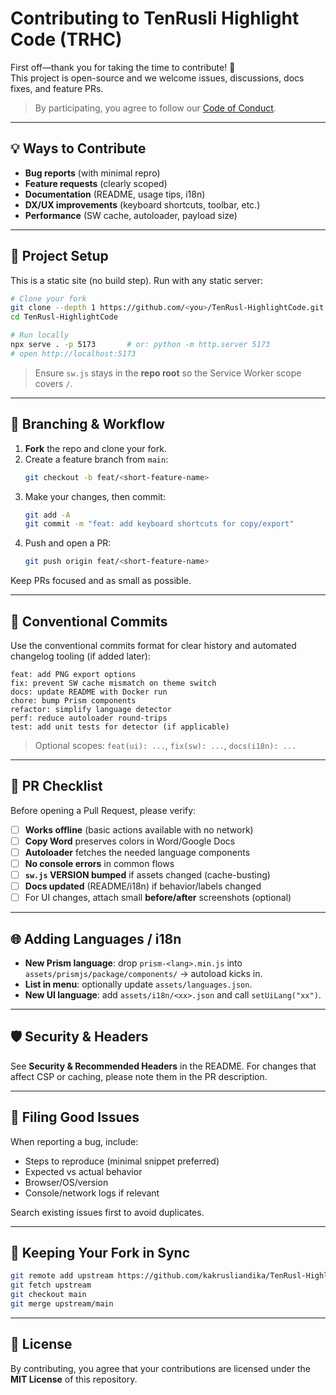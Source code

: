 # Contributing to TenRusli Highlight Code (TRHC)

First off—thank you for taking the time to contribute! 🎉  
This project is open-source and we welcome issues, discussions, docs fixes, and feature PRs.

> By participating, you agree to follow our [Code of Conduct](CODE_OF_CONDUCT.md).

---

## 💡 Ways to Contribute
- **Bug reports** (with minimal repro)
- **Feature requests** (clearly scoped)
- **Documentation** (README, usage tips, i18n)
- **DX/UX improvements** (keyboard shortcuts, toolbar, etc.)
- **Performance** (SW cache, autoloader, payload size)

---

## 🧰 Project Setup

This is a static site (no build step). Run with any static server:

```bash
# Clone your fork
git clone --depth 1 https://github.com/<you>/TenRusl-HighlightCode.git
cd TenRusl-HighlightCode

# Run locally
npx serve . -p 5173       # or: python -m http.server 5173
# open http://localhost:5173
```

> Ensure `sw.js` stays in the **repo root** so the Service Worker scope covers `/`.

---

## 🌳 Branching & Workflow

1. **Fork** the repo and clone your fork.  
2. Create a feature branch from `main`:
   ```bash
   git checkout -b feat/<short-feature-name>
   ```
3. Make your changes, then commit:
   ```bash
   git add -A
   git commit -m "feat: add keyboard shortcuts for copy/export"
   ```
4. Push and open a PR:
   ```bash
   git push origin feat/<short-feature-name>
   ```

Keep PRs focused and as small as possible.

---

## 📝 Conventional Commits

Use the conventional commits format for clear history and automated changelog tooling (if added later):

```
feat: add PNG export options
fix: prevent SW cache mismatch on theme switch
docs: update README with Docker run
chore: bump Prism components
refactor: simplify language detector
perf: reduce autoloader round-trips
test: add unit tests for detector (if applicable)
```

> Optional scopes: `feat(ui): ...`, `fix(sw): ...`, `docs(i18n): ...`

---

## 🧪 PR Checklist

Before opening a Pull Request, please verify:

- [ ] **Works offline** (basic actions available with no network)  
- [ ] **Copy Word** preserves colors in Word/Google Docs  
- [ ] **Autoloader** fetches the needed language components  
- [ ] **No console errors** in common flows  
- [ ] **`sw.js` VERSION bumped** if assets changed (cache-busting)  
- [ ] **Docs updated** (README/i18n) if behavior/labels changed  
- [ ] For UI changes, attach small **before/after** screenshots (optional)

---

## 🌐 Adding Languages / i18n

- **New Prism language**: drop `prism-<lang>.min.js` into  
  `assets/prismjs/package/components/` → autoload kicks in.
- **List in menu**: optionally update `assets/languages.json`.
- **New UI language**: add `assets/i18n/<xx>.json` and call `setUiLang("xx")`.

---

## 🛡️ Security & Headers

See **Security & Recommended Headers** in the README. For changes that affect CSP or caching, please note them in the PR description.

---

## 🐞 Filing Good Issues

When reporting a bug, include:
- Steps to reproduce (minimal snippet preferred)
- Expected vs actual behavior
- Browser/OS/version
- Console/network logs if relevant

Search existing issues first to avoid duplicates.

---

## 🔄 Keeping Your Fork in Sync

```bash
git remote add upstream https://github.com/kakrusliandika/TenRusl-HighlightCode.git
git fetch upstream
git checkout main
git merge upstream/main
```

---

## 📜 License

By contributing, you agree that your contributions are licensed under the **MIT License** of this repository.
